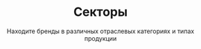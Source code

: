 ---
layout: discover
title: Секторы
subtitle: Находите бренды в различных отраслевых категориях и типах продукции
permalink: /ru/discover/sectors/
discovery_path: sectors
lang: ru
---